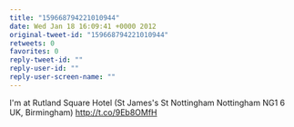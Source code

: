 ```yaml
---
title: "159668794221010944"
date: Wed Jan 18 16:09:41 +0000 2012
original-tweet-id: "159668794221010944"
retweets: 0
favorites: 0
reply-tweet-id: ""
reply-user-id: ""
reply-user-screen-name: ""
---
```

I'm at Rutland Square Hotel (St James's St Nottingham Nottingham NG1 6 UK, Birmingham) http://t.co/9Eb8OMfH
